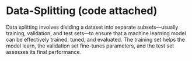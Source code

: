 # Data-Splitting (code attached)
Data splitting involves dividing a dataset into separate subsets—usually training, validation, and test sets—to ensure that a machine learning model can be effectively trained, tuned, and evaluated. The training set helps the model learn, the validation set fine-tunes parameters, and the test set assesses its final performance.
